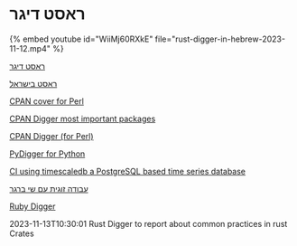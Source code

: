 # ראסט דיגר

{% embed youtube id="WiiMj60RXkE" file="rust-digger-in-hebrew-2023-11-12.mp4" %}

[ראסט דיגר](https://rust-digger.code-maven.com/)

[ראסט בישראל](https://rust.org.il/)

[CPAN cover for Perl](http://cpancover.com/)

[CPAN Digger most important packages](https://cpan-digger.perlmaven.com/river)

[CPAN Digger (for Perl)](https://cpan-digger.perlmaven.com/)


[PyDigger for Python](https://pydigger.com/)

[CI using timescaledb a PostgreSQL based time series database](https://code-maven.com/ci-for-timescaledb)

[עבודה זוגית עם שי ברגר](https://he.code-maven.com/live-with-shai-berger)


[Ruby Digger](https://ruby-digger.code-maven.com/)


2023-11-13T10:30:01
Rust Digger to report about common practices in rust Crates

